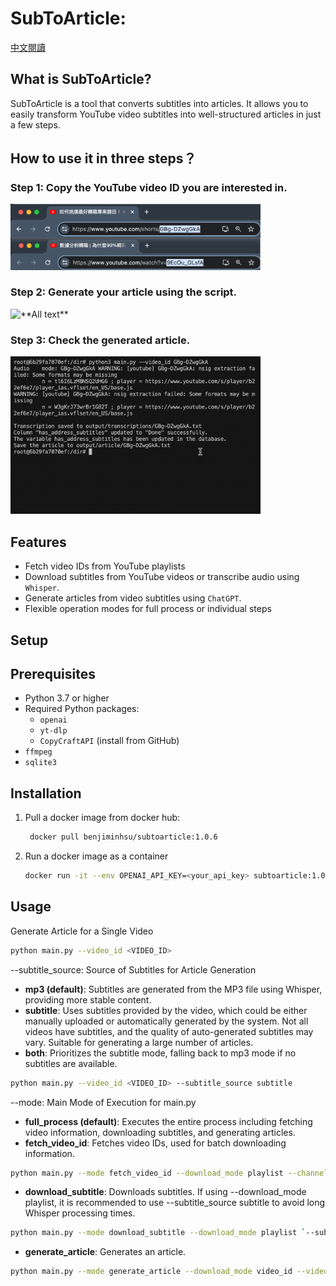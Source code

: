# SubToArticle: 
[中文閱讀](docs/README_ZH.md)

## What is SubToArticle?
SubToArticle is a tool that converts subtitles into articles. It allows you to easily transform YouTube video subtitles into well-structured articles in just a few steps.

## How to use it in three steps？
### Step 1: Copy the YouTube video ID you are interested in.
<img src="docs/image/get_video_id.png" alt="**Alt text**" width="400"/>

### Step 2: Generate your article using the script.
<img src="docs/image/run_script.gif" alt="**All text**" width="400"/>

### Step 3: Check the generated article.
<img src="docs/image/check_article.gif" alt="**All text**" width="400"/>

## Features

- Fetch video IDs from YouTube playlists
- Download subtitles from YouTube videos or transcribe audio using `Whisper`.
- Generate articles from video subtitles using `ChatGPT`.
- Flexible operation modes for full process or individual steps

## Setup
## Prerequisites

- Python 3.7 or higher
- Required Python packages:
  - `openai`
  - `yt-dlp`
  - `CopyCraftAPI` (install from GitHub)
- `ffmpeg`
- `sqlite3`

## Installation
1. Pull a docker image from docker hub:

   ```bash
    docker pull benjiminhsu/subtoarticle:1.0.6
   ```

2. Run a docker image as a container
    ```sh
    docker run -it --env OPENAI_API_KEY=<your_api_key> subtoarticle:1.0.6 bash

    ```
## Usage
Generate Article for a Single Video

```sh
python main.py --video_id <VIDEO_ID>
```
--subtitle_source: Source of Subtitles for Article Generation

* **mp3 (default)**: Subtitles are generated from the MP3 file using Whisper, providing more stable content.
* **subtitle**: Uses subtitles provided by the video, which could be either manually uploaded or automatically generated by the system. Not all videos have subtitles, and the quality of auto-generated subtitles may vary. Suitable for generating a large number of articles.
* **both**: Prioritizes the subtitle mode, falling back to mp3 mode if no subtitles are available.
```sh
python main.py --video_id <VIDEO_ID> --subtitle_source subtitle
```

--mode: Main Mode of Execution for main.py
* **full_process (default)**: Executes the entire process including fetching video information, downloading subtitles, and generating articles.
* **fetch_video_id**: Fetches video IDs, used for batch downloading information.
```sh
python main.py --mode fetch_video_id --download_mode playlist --channel_url @BenHsu501
```
* **download_subtitle**: Downloads subtitles. If using --download_mode playlist, it is recommended to use --subtitle_source subtitle to avoid long Whisper processing times.

```sh
python main.py --mode download_subtitle --download_mode playlist `--subtitle_source subtitle --channel_url @BenHsu501
```

* **generate_article**: Generates an article.
```sh
python main.py --mode generate_article --download_mode video_id --video_id <VIDEO_ID> --model gpt-4o
```

